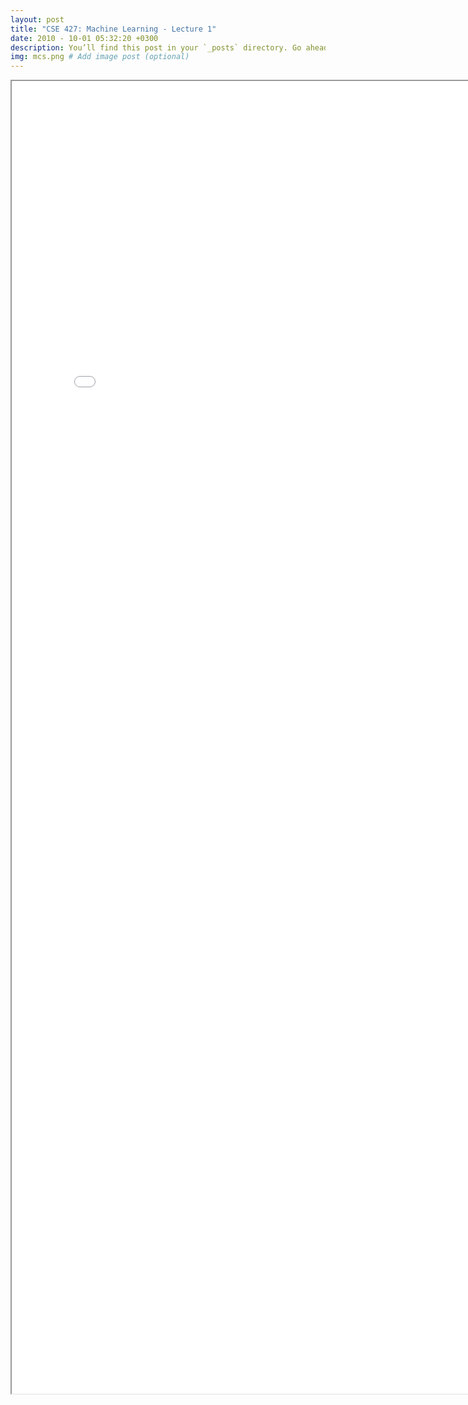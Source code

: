 ```yaml
---
layout: post
title: "CSE 427: Machine Learning - Lecture 1"
date: 2010 - 10-01 05:32:20 +0300
description: You’ll find this post in your `_posts` directory. Go ahead and edit it and re-build the site to see your changes. # Add post description (optional)
img: mcs.png # Add image post (optional)
---
```

<iframe src="/assets/pdfs/ML_Lecture_1___What_does_it_mean_to_learn_.pdf" width="800px" height="2100px"></iframe>
